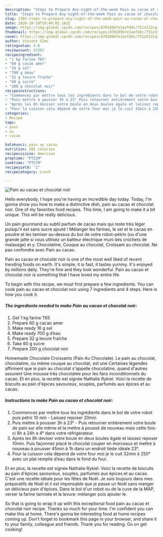 ```yaml
---
description: "Steps to Prepare Any-night-of-the-week Pain au cacao et chocolat noir"
title: "Steps to Prepare Any-night-of-the-week Pain au cacao et chocolat noir"
slug: 1302-steps-to-prepare-any-night-of-the-week-pain-au-cacao-et-chocolat-noir
date: 2020-10-28T10:49:05.163Z
image: https://img-global.cpcdn.com/recipes/d70189b7e1aefddc/751x532cq70/pain-au-cacao-et-chocolat-noir-photo-principale-de-la-recette.jpg
thumbnail: https://img-global.cpcdn.com/recipes/d70189b7e1aefddc/751x532cq70/pain-au-cacao-et-chocolat-noir-photo-principale-de-la-recette.jpg
cover: https://img-global.cpcdn.com/recipes/d70189b7e1aefddc/751x532cq70/pain-au-cacao-et-chocolat-noir-photo-principale-de-la-recette.jpg
author: Vincent Sims
ratingvalue: 4.8
reviewcount: 43362
recipeingredient:
- "1 kg farine T65"
- "60 g cacao amer"
- "16 g sel"
- "700 g deau"
- "32 g levure frache"
- "60 g sucre"
- "200 g chocolat noir"
recipeinstructions:
- "Commencez par mettre tous les ingrédients dans le bol de votre robot puis pétrir 10 min Laissez reposer 20min"
- "Puis mettre à pousser 3h à 23° Puis retourner entièrement votre boule de pain sur elle même et la mettre à poussé de nouveau mais cette fois-ci 8h a 24h a 4° dans votre réfrigérateur."
- "Après les 8h deviser votre boule en deux boules égale et laissez reposer 10min. Puis façonnez placé le chocolat couper en morceaux et mettre à nouveau à pousser 45min à 1h dans un endroit tiède idéale 23°."
- "Pour la cuisson cela dépend de votre four moi je le cuit 32min à 250° avec un plat remplie d’eau dans le fond du four."
categories:
- Recipe
tags:
- pain
- au
- cacao

katakunci: pain au cacao 
nutrition: 201 calories
recipecuisine: American
preptime: "PT21M"
cooktime: "PT57M"
recipeyield: "1"
recipecategory: Lunch

---
```



![Pain au cacao et chocolat noir](https://img-global.cpcdn.com/recipes/d70189b7e1aefddc/751x532cq70/pain-au-cacao-et-chocolat-noir-photo-principale-de-la-recette.jpg)

Hello everybody, I hope you're having an incredible day today. Today, I'm gonna show you how to make a distinctive dish, pain au cacao et chocolat noir. One of my favorites food recipes. This time, I am going to make it a bit unique. This will be really delicious.

Un pain gourmand au subtil parfum de cacao mais qui reste très léger puisqu&#39;il est sans sucre ajouté ! Mélanger les farines, le sel et le cacao en poudre et les tamiser au-dessus du bol de votre robot-pétrin (ou d&#39;une grande jatte si vous utilisez un batteur électrique muni des crochets de malaxage) et y. Chocolatine, Couque au chocolat, Croissant au chocolat. Ne pas confondre avec Pain au cacao.

Pain au cacao et chocolat noir is one of the most well liked of recent trending foods on earth. It's simple, it is fast, it tastes yummy. It's enjoyed by millions daily. They're fine and they look wonderful. Pain au cacao et chocolat noir is something that I have loved my entire life.


To begin with this recipe, we must first prepare a few ingredients. You can cook pain au cacao et chocolat noir using 7 ingredients and 4 steps. Here is how you cook it.

<!--inarticleads1-->

##### The ingredients needed to make Pain au cacao et chocolat noir:

1. Get 1 kg farine T65
1. Prepare 60 g cacao amer
1. Make ready 16 g sel
1. Make ready 700 g d’eau
1. Prepare 32 g levure fraîche
1. Take 60 g sucre
1. Prepare 200 g chocolat noir


Homemade Chocolate Croissants (Pain Au Chocolate). Le pain au chocolat, chocolatine, ou même couque au chocolat, est une Certaines légendes affirment que le pain au chocolat s&#39;appelle chocolatine, quand d&#39;autres assurent Une mousse très chocolatée pour les fans inconditionnels du cacao. Et en plus, la recette est signée Nathalie Rykiel. Voici la recette de biscuits au pain d&#39;épices savoureux, souples, parfumés aux épices et au cacao. 

<!--inarticleads2-->

##### Instructions to make Pain au cacao et chocolat noir:

1. Commencez par mettre tous les ingrédients dans le bol de votre robot puis pétrir 10 min - Laissez reposer 20min
1. Puis mettre à pousser 3h à 23° - Puis retourner entièrement votre boule de pain sur elle même et la mettre à poussé de nouveau mais cette fois-ci 8h a 24h a 4° dans votre réfrigérateur.
1. Après les 8h deviser votre boule en deux boules égale et laissez reposer 10min. Puis façonnez placé le chocolat couper en morceaux et mettre à nouveau à pousser 45min à 1h dans un endroit tiède idéale 23°.
1. Pour la cuisson cela dépend de votre four moi je le cuit 32min à 250° avec un plat remplie d’eau dans le fond du four.


Et en plus, la recette est signée Nathalie Rykiel. Voici la recette de biscuits au pain d&#39;épices savoureux, souples, parfumés aux épices et au cacao. C&#39;est une recette idéale pour les fêtes de Noël. Je suis toujours dans mes préparatifs de Noël et il est impensable que je passe un Noël sans manger un délicieux pain d&#39;épices. Dans le bol d&#39;un robot ou de la cuve de la MAP, verser la farine tamisée et la levure: mélanger puis ajouter le. 

So that is going to wrap it up with this exceptional food pain au cacao et chocolat noir recipe. Thanks so much for your time. I'm confident you can make this at home. There's gonna be interesting food at home recipes coming up. Don't forget to bookmark this page in your browser, and share it to your family, colleague and friends. Thank you for reading. Go on get cooking!
